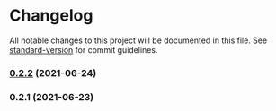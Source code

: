 # Changelog

All notable changes to this project will be documented in this file. See [standard-version](https://github.com/conventional-changelog/standard-version) for commit guidelines.

### [0.2.2](https://github.com/codeparticle/react-list/compare/v0.2.1...v0.2.2) (2021-06-24)

### 0.2.1 (2021-06-23)
